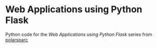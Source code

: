 # Web Applications using Python Flask

Python code for the *Web Applications using Python Flask* series from [polarsparc](https://www.polarsparc.com)

